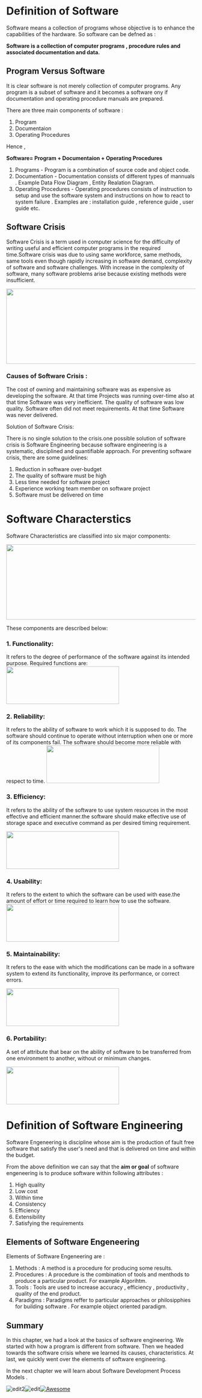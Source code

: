 #  Definition of Software

Software means a collection of programs whose objective is to enhance the capabilities of the hardware. So software can be defned  as :

**Software is a collection of computer programs , procedure rules and associated documentation and data.**

## Program Versus Software
It is clear software is not merely collection of computer programs. Any program is a subset of software and it becomes a software ony if documentation and operating procedure manuals are prepared.

There are three main components of software :

1. Program 
2. Documentaion
3. Operating Procedures

Hence ,

**Software= Program + Documentaion + Operating Procedures**
1. Programs - Program is a combination of source code and object code.
2. Documentation - Documentation consists of different types of mannuals . Example Data Flow Diagram , Entity Realation Diagram.
3. Operating Procedures - Operating procedures consists of instruction to setup and use the software system and instructions on how to react to system failure . Examples are : installation guide , reference guide , user guide etc. 

## Software Crisis
Software Crisis is a term used in computer science for the difficulty of writing useful and efficient computer programs in the required time.Software crisis was due to using same workforce, same methods, same tools even though rapidly increasing in software demand, complexity of software and software challenges. With increase in the complexity of software, many software problems arise because existing methods were insufficient.

<img src="https://media.geeksforgeeks.org/wp-content/uploads/20190318213021/Untitled-Diagram-35.png" width="2500" height="200" />

### Causes of Software Crisis :

The cost of owning and maintaining software was as expensive as developing the software. At that time Projects was running over-time also at that time Software was very inefficient. The quality of software was low quality. Software often did not meet requirements. At that time Software was never delivered.

Solution of Software Crisis:

There is no single solution to the crisis.one possible solution of software crisis is Software Engineering because software engineering is a systematic, disciplined and quantifiable approach. For preventing software crisis, there are some guidelines:

1. Reduction in software over-budget
2. The quality of software must be high
3. Less time needed for software project
4. Experience working team member on software project
5. Software must be delivered on time

# Software Characterstics
Software Characteristics are classified into six major components:


<img src="https://media.geeksforgeeks.org/wp-content/uploads/20190321145114/Untitled-Diagram-91.png" width="2500" height="200">

These components are described below:

### 1. Functionality:
It refers to the degree of performance of the software against its intended purpose.
Required functions are:
<img src="https://media.geeksforgeeks.org/wp-content/uploads/20190321135958/Untitled-Diagram31.png" width="300" height="100">

### 2. Reliability:
It refers to the ability of software to work which it is supposed to do. The software should continue to operate without interruption when one or more of its components fail. The software should become more reliable with respect to time.
<img src="https://media.geeksforgeeks.org/wp-content/uploads/20190321141051/Untitled-Diagram-42.png" width="300" height="100">

### 3. Efficiency:
It refers to the ability of the software to use system resources in the most effective and efficient manner.the software should make effective use of storage space and executive command as per desired timing requirement.

<img src="https://media.geeksforgeeks.org/wp-content/uploads/20190321141604/Untitled-Diagram-51.png" width="300" height="100">

### 4. Usability:
It refers to the extent to which the software can be used with ease.the amount of effort or time required to learn how to use the software.
<img src="https://media.geeksforgeeks.org/wp-content/uploads/20190321142138/Untitled-Diagram-61.png" width="300" height="100">


### 5. Maintainability:
It refers to the ease with which the modifications can be made in a software system to extend its functionality, improve its performance, or correct errors.

<img src="https://media.geeksforgeeks.org/wp-content/uploads/20190321142611/Untitled-Diagram-71.png" width="300" height="100">

### 6. Portability:
A set of attribute that bear on the ability of software to be transferred from one environment to another, without or minimum changes.

<img src="https://media.geeksforgeeks.org/wp-content/uploads/20190321143347/Untitled-Diagram-81.png" width="300" height="100">

# Definition of Software Engineering

Software Engeneering is discipline whose aim is the production of fault free software that satisfy the user's need and that is delivered on time and within the budget.

From the above definition we can say that the **aim or goal** of software engeneering is to produce software within following attributes :

1. High quality
2. Low cost
3. Within time
4. Consistency
5. Efficiency
6. Extensibility 
7. Satisfying the requirements

## Elements of Software Engeneering

Elements of Software Engeneering are :

1. Methods : A method is a procedure for producing some results.
2. Procedures : A procedure is the combination of tools and menthods to produce a particular product. For example Algorihtm.
3. Tools : Tools are used to increase 
accuracy , efficiency , productivity , quality of the end product.
4. Paradigms : Paradigms reffer to particular approaches or philosipphies for building software . For example object oriented paradigm.

## Summary
In this chapter, we had a look at the basics of software engineering. We started with how a program is different from software. Then we headed towards the software crisis where we learned its causes, characteristics. At last, we quickly went over the elements of software engineering.

In the next chapter we will learn about Software Development Process Models .

![edit2](https://img.shields.io/static/v1?label=Source&message=www.geeksforgeeks.org&color=orange)![edit](https://img.shields.io/static/v1?label=PRs&message=Welcome&color=<COLOR>)[![Awesome](https://cdn.rawgit.com/sindresorhus/awesome/d7305f38d29fed78fa85652e3a63e154dd8e8829/media/badge.svg)](https://github.com/sindresorhus/awesome#readme)

